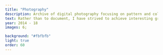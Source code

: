 ```yaml
---
title: "Photography"
description: Archive of digital photography focusing on pattern and colour.
text: Rather than to document, I have strived to achieve interesting graphic compositions with my photography - focusing on pattern and colour rather than making representative recordings.
year: 2014 - 18
images: 6;

background: "#fbfbfb"
light: true
order: 60
---
```

